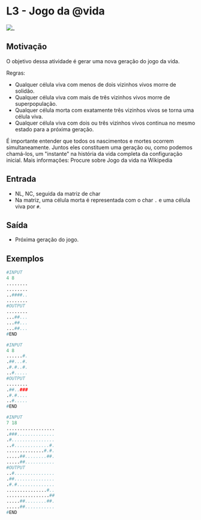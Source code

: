 # L3 - Jogo da @vida

![_](https://raw.githubusercontent.com/qxcodefup/arcade/master/base/vida/cover.jpg)

## Motivação

O objetivo dessa atividade é gerar uma nova geração do jogo da vida.

Regras:

- Qualquer célula viva com menos de dois vizinhos vivos morre de solidão.
- Qualquer célula viva com mais de três vizinhos vivos morre de superpopulação.
- Qualquer célula morta com exatamente três vizinhos vivos se torna uma célula viva.
- Qualquer célula viva com dois ou três vizinhos vivos continua no mesmo estado para a próxima geração.

É importante entender que todos os nascimentos e mortes ocorrem simultaneamente. Juntos eles constituem uma geração ou, como podemos chamá-los, um "instante" na história da vida completa da configuração inicial.
Mais informações: Procure sobre Jogo da vida na Wikipedia

## Entrada

- NL, NC, seguida da matriz de char
- Na matriz, uma célula morta é representada com o char `.` e uma célula viva por `#`.

## Saída

- Próxima geração do jogo.

## Exemplos

``` py
#INPUT
4 8
........
........
..####..
........
#OUTPUT
........
...##...
...##...
...##...
#END

#INPUT
4 8
......#.
.##...#.
.#.#..#.
..#.....
#OUTPUT
........
.##..###
.#.#....
..#.....
#END

#INPUT
7 18
..................
.###..............
.#................
..#.............#.
..............#.#.
.....##........##.
.....##...........
#OUTPUT
..#...............
.##...............
.#.#..............
...............#..
................##
.....##........##.
.....##...........
#END
```

